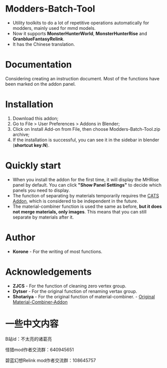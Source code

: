 # Modders-Batch-Tool
* Utility toolkits to do a lot of repetitive operations automatically for modders, mainly used for mmd models.
* Now it supports **MonsterHunterWorld**, **MonsterHunterRise** and **GranblueFantasyRelink**.
* It has the Chinese translation.
  
# Documentation
Considering creating an instruction document. Most of the functions have been marked on the addon panel.

# Installation
1. Download this addon;
2. Go to File > User Preferences > Addons in Blender;
3. Click on Install Add-on from File, then choose Modders-Batch-Tool.zip archive;
4. If the installation is successful, you can see it in the sidebar in blender (**shortcut key:N**).

# Quickly start 
* When you install the addon for the first time, it will display the MHRise panel by default. You can click **"Show Panel Settings"** to decide which panels you need to display.
* The function of separating by materials temporarily requires the [CATS Addon](https://github.com/absolute-quantum/cats-blender-plugin), which is considered to be independent in the future.
* The material-combiner function is used the same as before, **but it does not merge materials, only images**. This means that you can still separate by materials after it.

# Author
* **Korone** - For the writing of most functions.

# Acknowledgements
* **ZJCS** - For the function of cleaning zero vertex group.
* **Dytser** - For the original function of renaming vertax group.
* **Shotariya** - For the original function of material-combiner. - [Original Material-Combiner-Addon](https://github.com/Grim-es/material-combiner-addon/)

# 一些中文内容
B站id：不太亮的诸葛亮

怪猎mod作者交流群：640945651

碧蓝幻想Relink mod作者交流群：108645757

